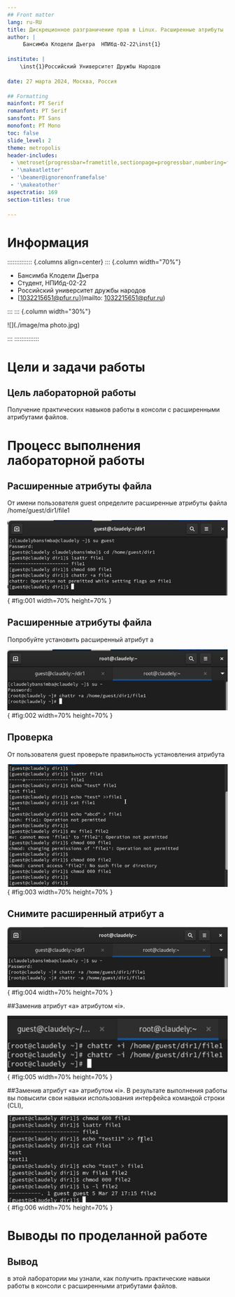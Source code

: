 ```yaml
---
## Front matter
lang: ru-RU
title: Дискреционное разграничение прав в Linux. Расширенные атрибуты
author: |
	 Бансимба Клодели Дьегра  НПИбд-02-22\inst{1}

institute: |
	\inst{1}Российский Университет Дружбы Народов

date: 27 марта 2024, Москва, Россия

## Formatting
mainfont: PT Serif
romanfont: PT Serif
sansfont: PT Sans
monofont: PT Mono
toc: false
slide_level: 2
theme: metropolis
header-includes: 
 - \metroset{progressbar=frametitle,sectionpage=progressbar,numbering=fraction}
 - '\makeatletter'
 - '\beamer@ignorenonframefalse'
 - '\makeatother'
aspectratio: 169
section-titles: true

---
```

# Информация

:::::::::::::: {.columns align=center}
::: {.column width="70%"}

  * Бансимба Клодели Дьегра
  * Студент, НПИбд-02-22
  * Российский университет дружбы народов
  * [1032215651@pfur.ru](mailto: 1032215651@pfur.ru)

:::
::: {.column width="30%"}

![](./image/ma photo.jpg)

:::
::::::::::::::

# Цели и задачи работы

## Цель лабораторной работы

Получение практических навыков работы в консоли с расширенными атрибутами файлов.

# Процесс выполнения лабораторной работы

## Pасширенные атрибуты файла
 От имени пользователя guest определите расширенные атрибуты файла /home/guest/dir1/file1
 
![Pасширенные](image/1.jpg){ #fig:001 width=70% height=70% }

## Pасширенные атрибуты файла
Попробуйте установить расширенный атрибут a

![атрибут +a](image/2.jpg){ #fig:002 width=70% height=70% }

## Проверка 
От пользователя guest проверьте правильность установления атрибута

![test](image/3.jpg){ #fig:003 width=70% height=70% }

## Cнимите расширенный атрибут a

![атрибут -a](image/4.jpg){ #fig:004 width=70% height=70% }

##Заменив атрибут «a» атрибутом «i».

![атрибут i](image/5b.jpg){ #fig:005 width=70% height=70% }

##Заменив атрибут «a» атрибутом «i».
В результате выполнения работы вы повысили свои навыки использования интерфейса командой строки (CLI),

![атрибут i.результат](image/5.jpg){ #fig:006 width=70% height=70% }

# Выводы по проделанной работе

## Вывод

в этой лаборатории мы узнали, как получить практические навыки работы в консоли с расширенными
атрибутами файлов.

